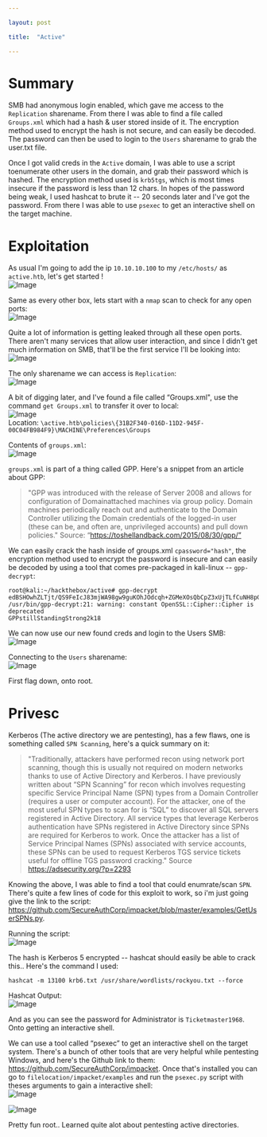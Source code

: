 ```yaml
---

layout: post

title:  "Active"

---
```

# Summary
SMB had anonymous login enabled, which gave me access to the `Replication` sharename. From there I was able to find a file called `Groups.xml` which had a hash & user stored inside of it. The encryption method used to encrypt the hash is not secure, and can easily be decoded. The password can then be used to login to the `Users` sharename to grab the user.txt file. 

Once I got valid creds in the `Active` domain, I was able to use a script toenumerate other users in the domain, and grab their password which is hashed. The encryption method used is `krb5tgs`, which is most times insecure if the password is less than 12 chars. In hopes of the password being weak, I used hashcat to brute it -- 20 seconds later and I've got the password. From there I was able to use `psexec` to get an interactive shell on the target machine.



# Exploitation
As usual I'm going to add the ip `10.10.10.100` to my `/etc/hosts/` as `active.htb`, let's get started !  
![Image](/assets/active/active.ctb-000.png)  

Same as every other box, lets start with a `nmap` scan to check for any open ports:  
![Image](/assets/active/active.ctb-001.png)  

Quite a lot of information is getting leaked through all these open ports. There aren't many services that allow user interaction, and since I didn't get much information on SMB, that'll be the first service I'll be looking into:  
![Image](/assets/active/active.ctb-002.png)  

The only sharename we can access is `Replication`:  
![Image](/assets/active/active.ctb-003.png)  

A bit of digging later, and I've found a file called “Groups.xml", use the command `get
Groups.xml` to transfer it over to local:  
![Image](/assets/active/active.ctb-004.png)  
Location: `\active.htb\policies\{31B2F340-016D-11D2-945F-00C04FB984F9}\MACHINE\Preferences\Groups`

Contents of `groups.xml`:  
![Image](/assets/active/active.ctb-005.png)  

`groups.xml` is part of a thing called GPP. Here's a snippet from an article about GPP:
>"GPP was introduced with the release of Server 2008 and allows for configuration of Domainattached machines via group policy. Domain machines periodically reach out and authenticate to the Domain Controller utilizing the Domain credentials of the logged-in user (these can be, and often are, unprivileged accounts) and pull down policies." Source: “https://toshellandback.com/2015/08/30/gpp/”

We can easily crack the hash inside of groups.xml `cpassword="hash"`, the encryption method used to encrypt the password is insecure and can easily be decoded by using a tool that comes pre-packaged in kali-linux -- `gpp-decrypt`:  
```
root@kali:~/hackthebox/active# gpp-decrypt edBSHOwhZLTjt/QS9FeIcJ83mjWA98gw9guKOhJOdcqh+ZGMeXOsQbCpZ3xUjTLfCuNH8pG5aSVYdYw/NglVmQ
/usr/bin/gpp-decrypt:21: warning: constant OpenSSL::Cipher::Cipher is deprecated
GPPstillStandingStrong2k18
```
We can now use our new found creds and login to the Users SMB:  
![Image](/assets/active/active.ctb-007.png)  

Connecting to the `Users` sharename:  
![Image](/assets/active/active.ctb-008.png)  

First flag down, onto root.

# Privesc
Kerberos (The active directory we are pentesting), has a few flaws, one is something called `SPN Scanning`, here's a quick summary on it:
>"Traditionally, attackers have performed recon using network port scanning, though this is usually not required on modern networks thanks to use of Active Directory and Kerberos. I have previously written about “SPN Scanning” for recon which involves requesting specific Service Principal Name (SPN) types from a Domain Controller (requires a user or computer account). For the attacker, one of the most useful SPN types to scan for is “SQL” to discover all SQL servers registered in Active Directory. All service types that leverage Kerberos authentication have SPNs registered in Active Directory since SPNs are required for Kerberos to work. Once the attacker has a list of Service Principal Names (SPNs) associated with service accounts, these SPNs can be used to request Kerberos TGS service tickets useful for offline TGS password cracking." Source https://adsecurity.org/?p=2293

Knowing the above, I was able to find a tool that could enumrate/scan `SPN`. There's quite a
few lines of code for this exploit to work, so i'm just going give the link to the script: https://github.com/SecureAuthCorp/impacket/blob/master/examples/GetUserSPNs.py.

Running the script:  
![Image](/assets/active/active.ctb-009.png)  

The hash is Kerberos 5 encrypted -- hashcat should easily be able to crack this.. Here's the
command I used:
```
hashcat -m 13100 krb6.txt /usr/share/wordlists/rockyou.txt --force
```

Hashcat Output:  
![Image](/assets/active/active.ctb-010.png)  

And as you can see the password for Administrator is `Ticketmaster1968`. Onto getting an
interactive shell.

We can use a tool called “psexec” to get an interactive shell on the target system. There's a
bunch of other tools that are very helpful while pentesting Windows, and here's the Github link
to them: https://github.com/SecureAuthCorp/impacket. Once that's installed you can go to
`filelocation/impacket/examples` and run the `psexec.py` script with theses arguments to
gain a interactive shell:  
![Image](/assets/active/active.ctb-011.png)  

![Image](/assets/active/active.ctb-012.png)  

Pretty fun root.. Learned quite alot about pentesting active directories.

